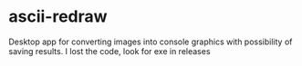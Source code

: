 # ascii-redraw
Desktop app for converting images into console graphics with possibility of saving results. 
I lost the code, look for exe in releases
